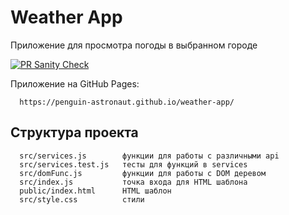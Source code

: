 # Weather App

Приложение для просмотра погоды в выбранном городе

[![PR Sanity Check](https://github.com/penguin-astronaut/weather-app/actions/workflows/sanity-check.yml/badge.svg)](https://github.com/penguin-astronaut/weather-app/actions/workflows/sanity-check.yml)

Приложение на GitHub Pages:

      https://penguin-astronaut.github.io/weather-app/

## Структура проекта

      src/services.js        функции для работы с различными api
      src/services.test.js   тесты для функций в services
      src/domFunc.js         функции для работы с DOM деревом
      src/index.js           точка входа для HTML шаблона
      public/index.html      HTML шаблон
      src/style.css          стили
